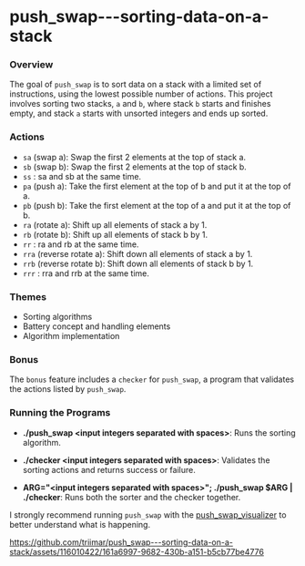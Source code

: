 # push_swap---sorting-data-on-a-stack

### Overview

The goal of `push_swap` is to sort data on a stack with a limited set of instructions, using the lowest possible number of actions. This project involves sorting two stacks, `a` and `b`, where stack `b` starts and finishes empty, and stack `a` starts with unsorted integers and ends up sorted.

### Actions

- `sa` (swap a): Swap the first 2 elements at the top of stack a.
- `sb` (swap b): Swap the first 2 elements at the top of stack b.
- `ss` : sa and sb at the same time.
- `pa` (push a): Take the first element at the top of b and put it at the top of a.
- `pb` (push b): Take the first element at the top of a and put it at the top of b.
- `ra` (rotate a): Shift up all elements of stack a by 1.
- `rb` (rotate b): Shift up all elements of stack b by 1.
- `rr` : ra and rb at the same time.
- `rra` (reverse rotate a): Shift down all elements of stack a by 1.
- `rrb` (reverse rotate b): Shift down all elements of stack b by 1.
- `rrr` : rra and rrb at the same time.

### Themes

- Sorting algorithms
- Battery concept and handling elements
- Algorithm implementation

### Bonus

The `bonus` feature includes a `checker` for `push_swap`, a program that validates the actions listed by `push_swap`.


### Running the Programs

- **./push_swap \<input integers separated with spaces\>**: Runs the sorting algorithm.

- **./checker \<input integers separated with spaces\>**: Validates the sorting actions and returns success or failure.

- **ARG="\<input integers separated with spaces\>"; ./push_swap $ARG | ./checker**: Runs both the sorter and the checker together.


I strongly recommend running `push_swap` with the [push_swap_visualizer](https://github.com/o-reo/push_swap_visualizer) to better understand what is happening.


https://github.com/triimar/push_swap---sorting-data-on-a-stack/assets/116010422/161a6997-9682-430b-a151-b5cb77be4776

